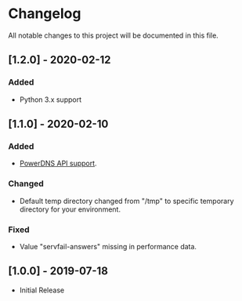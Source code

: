 # Changelog
All notable changes to this project will be documented in this file.

## [1.2.0] - 2020-02-12
### Added
- Python 3.x support

## [1.1.0] - 2020-02-10
### Added
- [PowerDNS API support](https://doc.powerdns.com/recursor/http-api/index.html).
### Changed
- Default temp directory changed from "/tmp" to specific temporary directory for your environment.
### Fixed
- Value "servfail-answers" missing in performance data.


## [1.0.0] - 2019-07-18
- Initial Release
